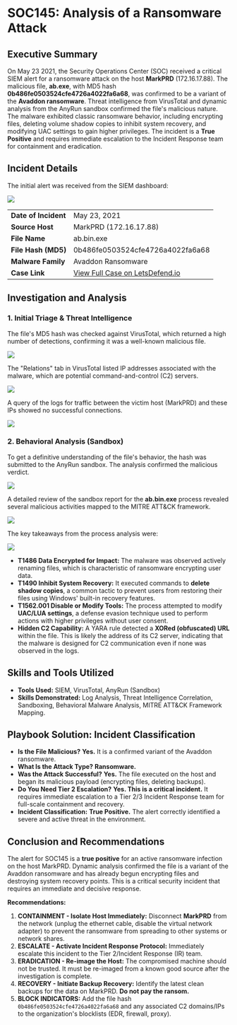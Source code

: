 # SOC145: Analysis of a Ransomware Attack

## Executive Summary

On May 23 2021, the Security Operations Center (SOC) received a critical SIEM alert for a ransomware attack on the host **MarkPRD** (172.16.17.88). The malicious file, **ab.exe**, with MD5 hash **0b486fe0503524cfe4726a4022fa6a68**, was confirmed to be a variant of the **Avaddon ransomware**. Threat intelligence from VirusTotal and dynamic analysis from the AnyRun sandbox confirmed the file's malicious nature. The malware exhibited classic ransomware behavior, including encrypting files, deleting volume shadow copies to inhibit system recovery, and modifying UAC settings to gain higher privileges. The incident is a **True Positive** and requires immediate escalation to the Incident Response team for containment and eradication.

## Incident Details

The initial alert was received from the SIEM dashboard:

![](https://miro.medium.com/v2/resize:fit:700/1*WpAe_lKa_-vnG7VUiNNrUQ.png)

| | |
| :--- | :--- |
| **Date of Incident** | May 23, 2021 |
| **Source Host** | MarkPRD (172.16.17.88) |
| **File Name** | ab.bin.exe |
| **File Hash (MD5)** | 0b486fe0503524cfe4726a4022fa6a68 |
| **Malware Family** | Avaddon Ransomware |
| **Case Link** | [View Full Case on LetsDefend.io](https://app.letsdefend.io/case-management/casedetail/sohankanna/92) |

## Investigation and Analysis

### 1. Initial Triage & Threat Intelligence

The file's MD5 hash was checked against VirusTotal, which returned a high number of detections, confirming it was a well-known malicious file.

![](https://miro.medium.com/v2/resize:fit:700/1*rJrTNSBVa_KWmhTO-iDaPA.png)

The "Relations" tab in VirusTotal listed IP addresses associated with the malware, which are potential command-and-control (C2) servers.

![](https://miro.medium.com/v2/resize:fit:700/1*Nron-NwKqZ_4avx_7NHavg.png)

A query of the logs for traffic between the victim host (MarkPRD) and these IPs showed no successful connections.

![](https://miro.medium.com/v2/resize:fit:700/1*L0_FNgQYUXD_a4pj3kETqA.png)

### 2. Behavioral Analysis (Sandbox)

To get a definitive understanding of the file's behavior, the hash was submitted to the AnyRun sandbox. The analysis confirmed the malicious verdict.

![](https://miro.medium.com/v2/resize:fit:700/1*F-RwCJC79LkfafN0n59GEA.png)

A detailed review of the sandbox report for the **ab.bin.exe** process revealed several malicious activities mapped to the MITRE ATT&CK framework.

![](https://miro.medium.com/v2/resize:fit:700/1*4hNGEiAEoEw8B_7BZ89XaA.png)

The key takeaways from the process analysis were:

![](https://miro.medium.com/v2/resize:fit:607/1*UiF9_qJlUSNK7q1pDBKsuw.png)

*   **T1486 Data Encrypted for Impact:** The malware was observed actively renaming files, which is characteristic of ransomware encrypting user data.
*   **T1490 Inhibit System Recovery:** It executed commands to **delete shadow copies**, a common tactic to prevent users from restoring their files using Windows' built-in recovery features.
*   **T1562.001 Disable or Modify Tools:** The process attempted to modify **UAC/LUA settings**, a defense evasion technique used to perform actions with higher privileges without user consent.
*   **Hidden C2 Capability:** A YARA rule detected a **XORed (obfuscated) URL** within the file. This is likely the address of its C2 server, indicating that the malware is designed for C2 communication even if none was observed in the logs.

## Skills and Tools Utilized

*   **Tools Used:** SIEM, VirusTotal, AnyRun (Sandbox)
*   **Skills Demonstrated:** Log Analysis, Threat Intelligence Correlation, Sandboxing, Behavioral Malware Analysis, MITRE ATT&CK Framework Mapping.

## Playbook Solution: Incident Classification

*   **Is the File Malicious?** **Yes.** It is a confirmed variant of the Avaddon ransomware.
*   **What Is the Attack Type?** **Ransomware.**
*   **Was the Attack Successful?** **Yes.** The file executed on the host and began its malicious payload (encrypting files, deleting backups).
*   **Do You Need Tier 2 Escalation?** **Yes. This is a critical incident.** It requires immediate escalation to a Tier 2/3 Incident Response team for full-scale containment and recovery.
*   **Incident Classification:** **True Positive.** The alert correctly identified a severe and active threat in the environment.

## Conclusion and Recommendations

The alert for SOC145 is a **true positive** for an active ransomware infection on the host MarkPRD. Dynamic analysis confirmed the file is a variant of the Avaddon ransomware and has already begun encrypting files and destroying system recovery points. This is a critical security incident that requires an immediate and decisive response.

**Recommendations:**

1.  **CONTAINMENT - Isolate Host Immediately:** Disconnect **MarkPRD** from the network (unplug the ethernet cable, disable the virtual network adapter) to prevent the ransomware from spreading to other systems or network shares.
2.  **ESCALATE - Activate Incident Response Protocol:** Immediately escalate this incident to the Tier 2/Incident Response (IR) team.
3.  **ERADICATION - Re-image the Host:** The compromised machine should not be trusted. It must be re-imaged from a known good source after the investigation is complete.
4.  **RECOVERY - Initiate Backup Recovery:** Identify the latest clean backups for the data on MarkPRD. **Do not pay the ransom.**
5.  **BLOCK INDICATORS:** Add the file hash `0b486fe0503524cfe4726a4022fa6a68` and any associated C2 domains/IPs to the organization's blocklists (EDR, firewall, proxy).
